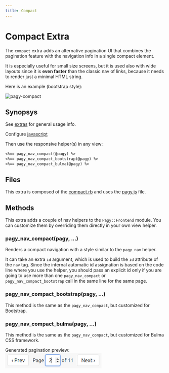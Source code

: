 ```yaml
---
title: Compact
---
```

# Compact Extra

The `compact` extra adds an alternative pagination UI that combines the pagination feature with the navigation info in a single compact element.

It is especially useful for small size screens, but it is used also with wide layouts since it is __even faster__ than the classic nav of links, because it needs to render just a minimal HTML string.

Here is an example (bootstrap style):

![pagy-compact](../assets/images/pagy-compact-g.png)

## Synopsys

See [extras](../extras.md) for general usage info.

Configure [javascript](../extras.md#javascript)

Then use the responsive helper(s) in any view:

```erb
<%== pagy_nav_compact(@pagy) %>
<%== pagy_nav_compact_bootstrap(@pagy) %>
<%== pagy_nav_compact_bulma(@pagy) %>
```

## Files

This extra is composed of the [compact.rb](https://github.com/ddnexus/pagy/blob/master/lib/pagy/extras/compact.rb)  and uses the [pagy.js](https://github.com/ddnexus/pagy/blob/master/lib/pagy/extras/javascripts/pagy.js) file.

## Methods

This extra adds a couple of nav helpers to the `Pagy::Frontend` module. You can customize them by overriding them directly in your own view helper.

### pagy_nav_compact(pagy, ...)

Renders a compact navigation with a style similar to the `pagy_nav` helper.

It can take an extra `id` argument, which is used to build the `id` attribute of the `nav` tag. Since the internal automatic id assignation is based on the code line where you use the helper, you should pass an explicit id only if you are going to use more than one `pagy_nav_compact` or `pagy_nav_compact_bootstrap` call in the same line for the same page.

### pagy_nav_compact_bootstrap(pagy, ...)

This method is the same as the `pagy_nav_compact`, but customized for Bootstrap.

### pagy_nav_compact_bulma(pagy, ...)

This method is the same as the `pagy_nav_compact`, but customized for Bulma CSS framework.

Generated pagination preview:
![pagy-compact-bulma](../assets/images/pagy-compact-bulma-g.png)
